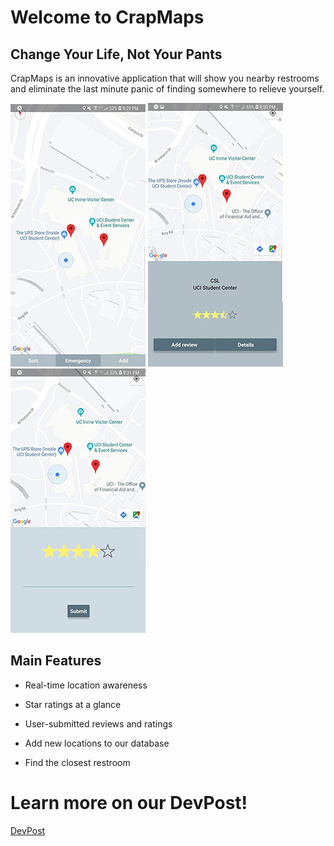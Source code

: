 # Welcome to CrapMaps
## Change Your Life, Not Your Pants
CrapMaps is an innovative application that will show you nearby restrooms and eliminate the last minute panic of finding somewhere to relieve yourself.


![Map](./map.jpg)  ![Deets](./fastdetails.jpg)  ![Review](./leavereview.jpg)

## Main Features

* Real-time location awareness

* Star ratings at a glance
 
* User-submitted reviews and ratings

* Add new locations to our database

* Find the closest restroom


# Learn more on our DevPost!
[DevPost](https://devpost.com/software/crapmaps)


